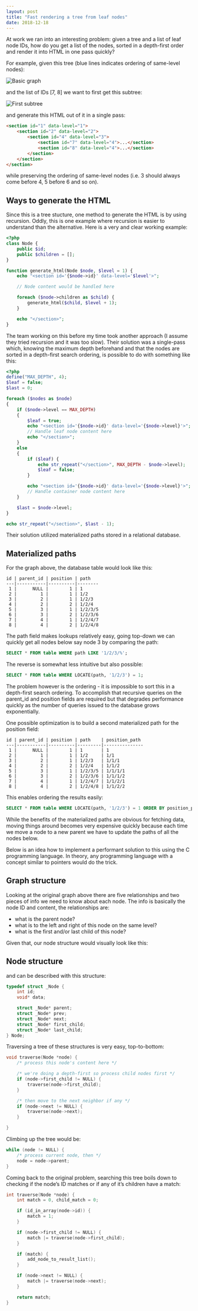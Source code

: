 ```yaml
---
layout: post
title: "Fast rendering a tree from leaf nodes"
date: 2018-12-18
---
```


At work we ran into an interesting problem: given a tree and a list of leaf node IDs, how do you get a list of the nodes, sorted in a depth-first order and render it into HTML in one pass quickly?

For example, given this tree (blue lines indicates ordering of same-level nodes):

![Basic graph](/assets/fast-tree/basic.png)

and the list of IDs [7, 8] we want to first get this subtree:

![First subtree](/assets/fast-tree/first-subtree.png)

and generate this HTML out of it in a single pass:

```html
<section id="1" data-level="1">
    <section id="2" data-level="2">
        <section id="4" data-level="3">
            <section id="7" data-level="4">...</section>
            <section id="8" data-level="4">...</section>
        </section>
    </section>
</section>
```

while preserving the ordering of same-level nodes (i.e. 3 should always come before 4, 5 before 6 and so on).

## Ways to generate the HTML

Since this is a tree stucture, one method to generate the HTML is by using recursion. Oddly, this is one example where recursion is easier to understand than the alternative. Here is a very and clear working example:

```php
<?php
class Node {
    public $id;
    public $children = [];
}

function generate_html(Node $node, $level = 1) {
    echo "<section id='{$node->id}' data-level='$level'>";

    // Node content would be handled here

    foreach ($node->children as $child) {
        generate_html($child, $level + 1);
    }

    echo "</section>";
}
```

The team working on this before my time took another approach (I assume they tried recursion and it was too slow). Their solution was a single-pass which, knowing the maximum depth beforehand and that the nodes are sorted in a depth-first search ordering, is possible to do with something like this:

```php
<?php
define("MAX_DEPTH", 4);
$leaf = false;
$last = 0;

foreach ($nodes as $node)
{
    if ($node->level == MAX_DEPTH)
    {
        $leaf = true;
        echo "<section id='{$node->id}' data-level='{$node->level}'>";
        // Handle leaf node content here
        echo "</section>";
    }
    else
    {
        if ($leaf) {
            echo str_repeat("</section>", MAX_DEPTH - $node->level);
            $leaf = false;
        }

        echo "<section id='{$node->id}' data-level='{$node->level}'>";
        // Handle container node content here
    }

    $last = $node->level;
}

echo str_repeat("</section>", $last - 1);
```

Their solution utilized materialized paths stored in a relational database.

## Materialized paths

For the graph above, the database table would look like this:

```
id | parent_id | position | path
---|-----------|----------|--------
 1 |      NULL |        1 | 1
 2 |         1 |        1 | 1/2
 3 |         2 |        1 | 1/2/3
 4 |         2 |        2 | 1/2/4
 5 |         3 |        1 | 1/2/3/5
 6 |         3 |        2 | 1/2/3/6
 7 |         4 |        1 | 1/2/4/7
 8 |         4 |        2 | 1/2/4/8
```

The path field makes lookups relatively easy, going top-down we can quickly get all nodes below say node 3 by comparing the path:

```sql
SELECT * FROM table WHERE path LIKE '1/2/3/%';
```

The reverse is somewhat less intuitive but also possible:

```sql
SELECT * FROM table WHERE LOCATE(path, '1/2/3') = 1;
```

The problem however is the ordering - it is impossible to sort this in a depth-first search ordering. To accomplish that recursive queries on the parent_id and position fields are required but that degrades performance quickly as the number of queries issued to the database grows exponentially.

One possible optimization is to build a second materialized path for the position field:

```
id | parent_id | position | path    | position_path
---|-----------|----------|---------|---------------
 1 |      NULL |        1 | 1       | 1
 2 |         1 |        1 | 1/2     | 1/1
 3 |         2 |        1 | 1/2/3   | 1/1/1
 4 |         2 |        2 | 1/2/4   | 1/1/2
 5 |         3 |        1 | 1/2/3/5 | 1/1/1/1
 6 |         3 |        2 | 1/2/3/6 | 1/1/1/2
 7 |         4 |        1 | 1/2/4/7 | 1/1/2/1
 8 |         4 |        2 | 1/2/4/8 | 1/1/2/2
```

This enables ordering the results easily:

```sql
SELECT * FROM table WHERE LOCATE(path, '1/2/3') = 1 ORDER BY position_path ASC;
```

While the benefits of the materialized paths are obvious for fetching data, moving things around becomes very expensive quickly because each time we move a node to a new parent we have to update the paths of all the nodes below.

Below is an idea how to implement a performant solution to this using the C programming language. In theory, any programming language with a concept similar to pointers would do the trick.

## Graph structure

Looking at the original graph above there are five relationships and two pieces of info we need to know about each node. The info is basically the node ID and content, the relationships are:

- what is the parent node?
- what is to the left and right of this node on the same level?
- what is the first and/or last child of this node?

Given that, our node structure would visually look like this:

## Node structure

and can be described with this structure:

```c
typedef struct _Node {
    int id;
    void* data;

    struct _Node* parent;
    struct _Node* prev;
    struct _Node* next;
    struct _Node* first_child;
    struct _Node* last_child;
} Node;
```

Traversing a tree of these structures is very easy, top-to-bottom:

```c
void traverse(Node *node) {
    /* process this node's content here */

    /* we're doing a depth-first so process child nodes first */
    if (node->first_child != NULL) {
        traverse(node->first_child);
    }

    /* then move to the next neighbor if any */
    if (node->next != NULL) {
        traverse(node->next);
    }

}
```

Climbing up the tree would be:

```c
while (node != NULL) {
    /* process current node, then */
    node = node->parent;
}
```

Coming back to the original problem, searching this tree boils down to checking if the node’s ID matches or if any of it’s children have a match:

```c
int traverse(Node *node) {
    int match = 0, child_match = 0;

    if (id_in_array(node->id)) {
        match = 1;
    }

    if (node->first_child != NULL) {
        match |= traverse(node->first_child);
    }

    if (match) {
        add_node_to_result_list();
    }

    if (node->next != NULL) {
        match |= traverse(node->next);
    }

    return match;
}
```
